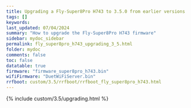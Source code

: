 ```yaml
---
title: Upgrading a Fly-Super8Pro H743 to 3.5.0 from earlier versions
tags: []
keywords: 
last_updated: 07/04/2024
summary: "How to upgrade the Fly-Super8Pro H743 firmware"
sidebar: mydoc_sidebar
permalink: fly_super8pro_h743_upgrading_3_5.html
folder: mydoc
comments: false
toc: false
datatable: true
firmware: "firmware_super8pro_h743.bin"
wifiFirmware: "DuetWiFiServer.bin"
rrfboot: custom/3.5/rrfboot/rrfboot_fly_super8pro_h743.html
---
```


{% include custom/3.5/upgrading.html %}
